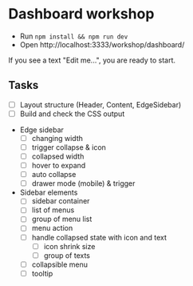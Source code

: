 # Dashboard workshop

- Run `npm install && npm run dev`
- Open http://localhost:3333/workshop/dashboard/

If you see a text "Edit me...", you are ready to start.

## Tasks

- [ ] Layout structure (Header, Content, EdgeSidebar)
- [ ] Build and check the CSS output
- Edge sidebar
  - [ ] changing width
  - [ ] trigger collapse & icon
  - [ ] collapsed width
  - [ ] hover to expand
  - [ ] auto collapse
  - [ ] drawer mode (mobile) & trigger
- Sidebar elements
  - [ ] sidebar container
  - [ ] list of menus
  - [ ] group of menu list
  - [ ] menu action
  - [ ] handle collapsed state with icon and text
    - [ ] icon shrink size
    - [ ] group of texts
  - [ ] collapsible menu
  - [ ] tooltip

<!-- Target 1.5 hrs -->
